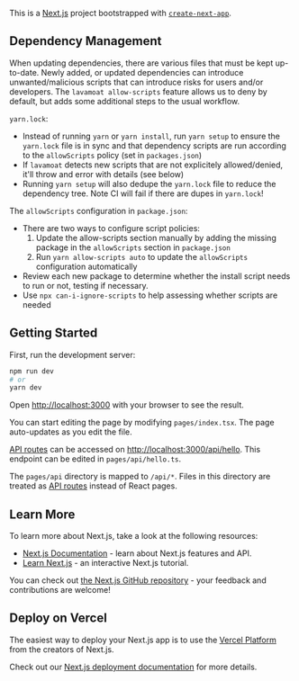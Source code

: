 This is a [Next.js](https://nextjs.org/) project bootstrapped with [`create-next-app`](https://github.com/vercel/next.js/tree/canary/packages/create-next-app).

## Dependency Management

When updating dependencies, there are various files that must be kept up-to-date. Newly added, or updated dependencies can introduce unwanted/malicious scripts that can introduce risks for users and/or developers. The `lavamoat allow-scripts` feature allows us to deny by default, but adds some additional steps to the usual workflow.

`yarn.lock`:

- Instead of running `yarn` or `yarn install`, run `yarn setup` to ensure the `yarn.lock` file is in sync and that dependency scripts are run according to the `allowScripts` policy (set in `packages.json`)
- If `lavamoat` detects new scripts that are not explicitely allowed/denied, it'll throw and error with details (see below)
- Running `yarn setup` will also dedupe the `yarn.lock` file to reduce the dependency tree. Note CI will fail if there are dupes in `yarn.lock`!

The `allowScripts` configuration in `package.json`:

- There are two ways to configure script policies:
  1. Update the allow-scripts section manually by adding the missing package in the `allowScripts` section in `package.json`
  2. Run `yarn allow-scripts auto` to update the `allowScripts` configuration automatically
- Review each new package to determine whether the install script needs to run or not, testing if necessary.
- Use `npx can-i-ignore-scripts` to help assessing whether scripts are needed

## Getting Started

First, run the development server:

```bash
npm run dev
# or
yarn dev
```

Open [http://localhost:3000](http://localhost:3000) with your browser to see the result.

You can start editing the page by modifying `pages/index.tsx`. The page auto-updates as you edit the file.

[API routes](https://nextjs.org/docs/api-routes/introduction) can be accessed on [http://localhost:3000/api/hello](http://localhost:3000/api/hello). This endpoint can be edited in `pages/api/hello.ts`.

The `pages/api` directory is mapped to `/api/*`. Files in this directory are treated as [API routes](https://nextjs.org/docs/api-routes/introduction) instead of React pages.

## Learn More

To learn more about Next.js, take a look at the following resources:

- [Next.js Documentation](https://nextjs.org/docs) - learn about Next.js features and API.
- [Learn Next.js](https://nextjs.org/learn) - an interactive Next.js tutorial.

You can check out [the Next.js GitHub repository](https://github.com/vercel/next.js/) - your feedback and contributions are welcome!

## Deploy on Vercel

The easiest way to deploy your Next.js app is to use the [Vercel Platform](https://vercel.com/new?utm_medium=default-template&filter=next.js&utm_source=create-next-app&utm_campaign=create-next-app-readme) from the creators of Next.js.

Check out our [Next.js deployment documentation](https://nextjs.org/docs/deployment) for more details.
